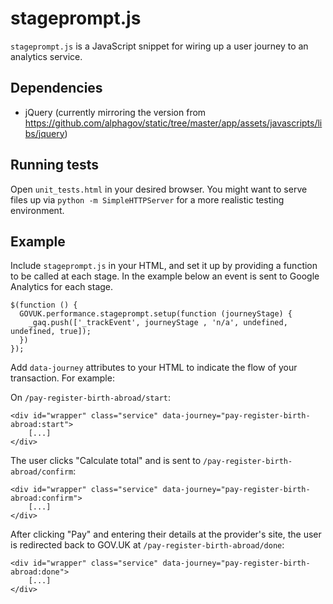 # stageprompt.js

`stageprompt.js` is a JavaScript snippet for wiring up a user journey to an
analytics service.

## Dependencies

- jQuery (currently mirroring the version from https://github.com/alphagov/static/tree/master/app/assets/javascripts/libs/jquery)

## Running tests

Open `unit_tests.html` in your desired browser. You might want to serve files
up via `python -m SimpleHTTPServer` for a more realistic testing environment.

## Example

Include `stageprompt.js` in your HTML, and set it up by providing a function to be called at each stage. In the example below an event is sent to Google Analytics for each stage.

    $(function () {
      GOVUK.performance.stageprompt.setup(function (journeyStage) {
        _gaq.push(['_trackEvent', journeyStage , 'n/a', undefined, undefined, true]);
      })
    });

Add `data-journey` attributes to your HTML to indicate the flow of your
transaction. For example:

On `/pay-register-birth-abroad/start`:

    <div id="wrapper" class="service" data-journey="pay-register-birth-abroad:start">
        [...]
    </div>

The user clicks "Calculate total" and is sent to `/pay-register-birth-abroad/confirm`:

    <div id="wrapper" class="service" data-journey="pay-register-birth-abroad:confirm">
        [...]
    </div>

After clicking "Pay" and entering their details at the provider's site, the
user is redirected back to GOV.UK at `/pay-register-birth-abroad/done`:

    <div id="wrapper" class="service" data-journey="pay-register-birth-abroad:done">
        [...]
    </div>
